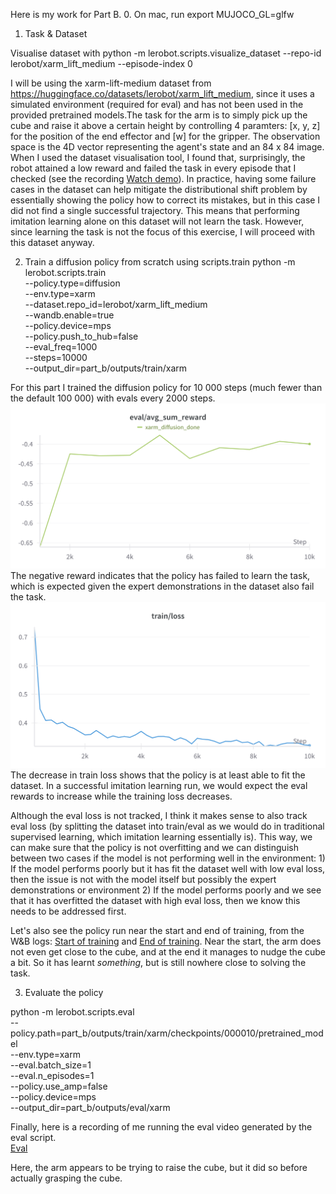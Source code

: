Here is my work for Part B.
0. On mac, run export MUJOCO_GL=glfw 
1. Task & Dataset 

Visualise dataset with
python -m lerobot.scripts.visualize_dataset     --repo-id lerobot/xarm_lift_medium     --episode-index 0

I will be using the xarm-lift-medium dataset from https://huggingface.co/datasets/lerobot/xarm_lift_medium, 
since it uses a simulated environment (required for eval) and has not been used in 
the provided pretrained models.The task for the arm is to simply pick up the cube and raise
it above a certain height by controlling 4 paramters: [x, y, z] for the position of the 
end effector and [w] for the gripper. The observation space is the 4D vector representing the agent's state 
and an 84 x 84 image. When I used the dataset visualisation tool, I found that, 
surprisingly, the robot attained a low reward and failed the task in every episode that I checked
(see the recording [Watch demo](dataset_viz.mp4)). In practice, having some failure cases in the dataset can help
mitigate the distributional shift problem by essentially showing the policy how to correct
its mistakes, but in this case I did not find a single successful trajectory. This means that performing imitation learning alone on this dataset 
will not learn the task. However, since learning the task is not the focus of this exercise, I will proceed
with this dataset anyway.

2. Train a diffusion policy from scratch using scripts.train
python -m lerobot.scripts.train \
    --policy.type=diffusion \
    --env.type=xarm \
    --dataset.repo_id=lerobot/xarm_lift_medium \
    --wandb.enable=true \
    --policy.device=mps \
    --policy.push_to_hub=false \
    --eval_freq=1000 \
    --steps=10000 \
    --output_dir=part_b/outputs/train/xarm

For this part I trained the diffusion policy for 10 000 steps (much fewer than
the default 100 000) with evals every 2000 steps. 
![Alt text](WB_1.png)
The negative reward indicates that the policy has failed to learn the task, 
which is expected given
the expert demonstrations in the dataset also fail the task. 
![Alt text](WB_2.png)
The decrease in train loss shows that the policy is at least able to fit the dataset.
In a successful imitation learning run, we would expect the eval rewards to 
increase while the training loss decreases.

Although the eval loss is not tracked, I think it makes sense to also
track eval loss  (by splitting the dataset into
train/eval as we would do
in traditional supervised learning, which imitation learning essentially is). 
This way, we can make sure that the policy is not overfitting and we can 
distinguish between two cases if the model is not performing well in the environment: 1) If 
the model performs poorly but it has fit the 
dataset well with low eval loss, then the issue is not with the model itself
but possibly the expert demonstrations or environment 2) If the model performs poorly 
and we see that it has overfitted the dataset
with high eval loss, then we know this needs to be addressed first.

Let's also see the policy run near the start and end of training, from the W&B 
logs:
[Start of training](start_eval.mp4) and
[End of training](end_eval.mp4).
Near the start, the arm does not even get close to the cube, and at the end 
it manages to nudge the cube a bit. So it has learnt _something_, but is still 
nowhere close to solving the task.

3. Evaluate the policy

python -m lerobot.scripts.eval \
    --policy.path=part_b/outputs/train/xarm/checkpoints/000010/pretrained_model \
    --env.type=xarm \
    --eval.batch_size=1 \
    --eval.n_episodes=1 \
    --policy.use_amp=false \
    --policy.device=mps \
    --output_dir=part_b/outputs/eval/xarm

Finally, here is a recording of me running the eval video generated by the eval script. \
[Eval](eval.mp4)

Here, the arm appears to be trying to raise the cube, but it did so before 
actually grasping the cube. 